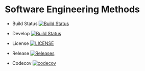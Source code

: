 # Software Engineering Methods

- Build Status [![Build Status](https://travis-ci.com/heinsetswe/group-2.svg?branch=master)](https://travis-ci.com/heinsetswe/group-2)

- Develop  [![Build Status](https://travis-ci.com/heinsetswe/group-2.svg?branch=develop)](https://travis-ci.com/heinsetswe/group-2)

- License [![LICENSE](https://img.shields.io/github/license/heinsetswe/group-2.svg?style=flat-square)](https://github.com/heinsetswe/group-2/blob/master/LICENSE)

- Release [![Releases](https://img.shields.io/github/release/heinsetswe/group-2/all.svg?style=flat-square)](https://github.com/heinsetswe/group-2/releases)

- Codecov [![codecov](https://codecov.io/gh/heinsetswe/group-2/branch/master/graph/badge.svg?token=T7TLV193HH)](https://codecov.io/gh/heinsetswe/group-2)

